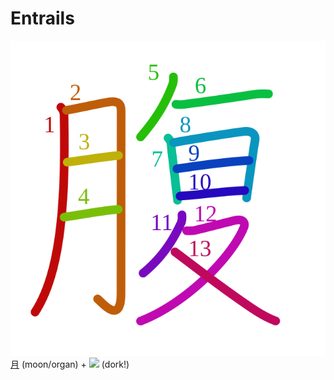 # Entrails
![8179](../kanji-colorize/8179.svg)
[月](月.md) (moon/organ) + ![](http://www.kanjidamage.com/assets/radsmall/dork-fa384dcc9835113e1b4ee21b5fd1fe3ed19a92556620b3b364a9c4c7797deb29.jpg) (dork!)
